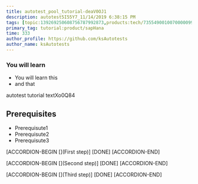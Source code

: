 ```yaml
---
title: autotest_pool_tutorial-deaV0OJ1
description: autotest5I55Y7_11/14/2019 6:38:15 PM
tags: [topic:139269250608756787992873,products:tech/73554900100700000996,tutorial:experience/advanced]
primary_tag: tutorial:product/sapHana
time: 333
author_profile: https://github.com/ksAutotests
author_name: ksAutotests
---
```

### You will learn
- You will learn this
- and that

autotest tutorial textXo0Q84

## Prerequisites
- Prerequisute1
- Prerequisute2
- Prerequisute3

[ACCORDION-BEGIN [](First step)]
[DONE]
[ACCORDION-END]

[ACCORDION-BEGIN [](Second step)]
[DONE]
[ACCORDION-END]

[ACCORDION-BEGIN [](Third step)]
[DONE]
[ACCORDION-END]

